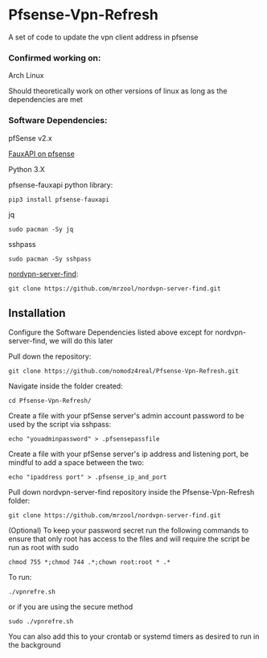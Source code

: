 # Pfsense-Vpn-Refresh
A set of code to update the vpn client address in pfsense

### Confirmed working on:
Arch Linux

Should theoretically work on other versions of linux as long as the dependencies are met

### Software Dependencies:

pfSense v2.x

[FauxAPI on pfsense](https://github.com/ndejong/pfsense_fauxapi) 

Python 3.X

pfsense-fauxapi python library:

    pip3 install pfsense-fauxapi

jq

    sudo pacman -Sy jq
sshpass 

    sudo pacman -Sy sshpass

[nordvpn-server-find](https://github.com/mrzool/nordvpn-server-find):

    git clone https://github.com/mrzool/nordvpn-server-find.git
## Installation

Configure the Software Dependencies listed above except for nordvpn-server-find, we will do this later

Pull down the repository:

    git clone https://github.com/nomodz4real/Pfsense-Vpn-Refresh.git

Navigate inside the folder created:

    cd Pfsense-Vpn-Refresh/

Create a file with your pfSense server's admin account password to be used by the script via sshpass:

    echo "youadminpassword" > .pfsensepassfile

Create a file with your pfSense server's ip address and listening port, be mindful to add a space between the two:

    echo "ipaddress port" > .pfsense_ip_and_port

Pull down nordvpn-server-find repository inside the Pfsense-Vpn-Refresh folder:

    git clone https://github.com/mrzool/nordvpn-server-find.git

(Optional)
To keep your password secret run the following commands to ensure that only root has access to the files and will require the script be run as root with sudo

    chmod 755 *;chmod 744 .*;chown root:root * .*

To run:

    ./vpnrefre.sh 

or if you are using the secure method

    sudo ./vpnrefre.sh

 

You can also add this to your crontab or systemd timers as desired to run in the background
